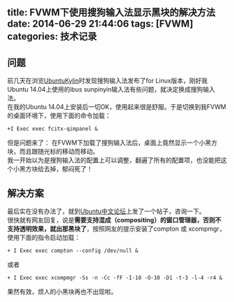 title: FVWM下使用搜狗输入法显示黑块的解决方法
date: 2014-06-29 21:44:06
tags: [FVWM]
categories: 技术记录
---
## 问题
前几天在浏览[UbuntuKylin](http://www.ubuntukylin.com/)时发现搜狗输入法发布了for Linux版本，刚好我Ubuntu 14.04上使用的ibus sunpinyin输入法有些问题，就决定换成搜狗输入法。<br>
在我的Ubuntu 14.04上安装后一切OK，使用起来很是舒服。于是切换到我FVWM的桌面环境下，使用下面的命令加载：

    +I Exec exec fcitx-qimpanel &

但是问题来了： 在FVWM下加载了搜狗输入法后，桌面上竟然显示一个小黑方块，而且跟随光标的移动而移动。<br>
我一开始以为是搜狗输入法的配置上可以调整，翻遍了所有的配置项，也没能把这个小黑方块给去掉，郁闷死了！<br>

## 解决方案
最后实在没有办法了，就到[Ubuntu中文论坛](http://forum.ubuntu.com.cn)上发了一个帖子，咨询一下。<br>
很快就有网友回复，说是**需要支持混成（compositing）的窗口管理器，否则不支持透明效果，就出那黑块了**，按照网友的提示安装了compton 或 xcompmgr，使用下面的指令启动加载：

    + I Exec exec compton --config /dev/null &

或者

    + I Exec exec xcompmgr -Ss -n -Cc -fF -I-10 -O-10 -D1 -t-3 -l-4 -r4 &

果然有效，烦人的小黑块再也不出现啦。<br>

